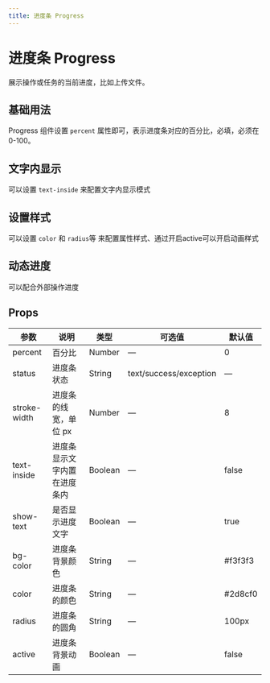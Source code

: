 ```yaml
---
title: 进度条 Progress
---
```


<f-back-top></f-back-top>

# 进度条 Progress

展示操作或任务的当前进度，比如上传文件。

## 基础用法

Progress 组件设置 `percent` 属性即可，表示进度条对应的百分比，必填，必须在 0-100。

<preview path="./demo/Progress/Basic.vue"></preview>

## 文字内显示

可以设置 `text-inside` 来配置文字内显示模式

<preview path="./demo/Progress/Inside.vue"></preview>

## 设置样式

可以设置 `color` 和 `radius`等 来配置属性样式、通过开启active可以开启动画样式

<preview path="./demo/Progress/Style.vue"></preview>

## 动态进度

可以配合外部操作进度

<preview path="./demo/Progress/Progress.vue"></preview>

## Props

| 参数         | 说明                         | 类型    | 可选值                 | 默认值  |
| ------------ | ---------------------------- | ------- | ---------------------- | ------- |
| percent      | 百分比                       | Number  | —                      | 0       |
| status       | 进度条状态                   | String  | text/success/exception | —       |
| stroke-width | 进度条的线宽，单位 px        | Number  | —                      | 8       |
| text-inside  | 进度条显示文字内置在进度条内 | Boolean | —                      | false   |
| show-text    | 是否显示进度文字             | Boolean | —                      | true    |
| bg-color     | 进度条背景颜色               | String  | —                      | #f3f3f3 |
| color        | 进度条的颜色                 | String  | —                      | #2d8cf0 |
| radius       | 进度条的圆角                 | String  | —                      | 100px   |
| active       | 进度条背景动画               | Boolean | —                      | false   |
